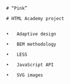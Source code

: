 																												# “Pink”
																												# HTML Academy project
							
																										    •	Adaptive design
																												•	BEM methodology
																												•	LESS
																												•	JavaScript API
																												•	SVG images

